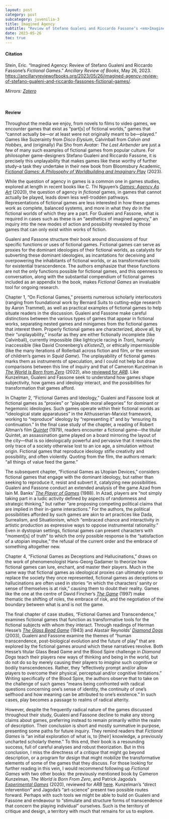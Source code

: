 ```yaml
---
layout: post
category: post
subcategory: juvenilia-3
title: Imagined Agency
subtitle: "Review of Stefano Gualeni and Riccardo Fassone’s <em>Imagined Agency: A Philosophy of Worldbuilding and Imaginary Play</em>"
date: 2023-05-26
toc: true
---
```


#### Citation

Stein, Eric. “Imagined Agency: Review of Stefano Gualeni and Riccardo Fassone’s *Fictional Games*.” *Ancillary Review of Books*, May 26, 2023. <https://ancillaryreviewofbooks.org/2023/05/26/imagined-agency-review-of-stefano-gualeni-and-riccardo-fassones-fictional-games/>.

*Mirrors: [Zotero](https://www.zotero.org/steinea#7IXN3DGW)*

<br>


#### Review

Throughout the media we enjoy, from novels to films to video games, we encounter games that exist as “part[s] of fictional worlds,” games that “cannot actually be—or at least were not originally meant to be—played.” Games like Suzerainty from *Disco Elysium*, Calvinball from *Calvin and Hobbes*, and (originally) Pai Sho from *Avatar: The Last Airbender* are just a few of many such examples of fictional games from popular culture. For philosopher game-designers Stefano Gualeni and Riccardo Fassone, it is precisely this unplayability that makes games like these worthy of further study–a task they undertake in their new book from Bloomsbury Academic, [*Fictional Games: A Philosophy of Worldbuilding and Imaginary Play*](https://bookshop.org/a/79715/9781350277083) (2023).

While the question of agency in games is a common one in games studies, explored at length in recent books like C. Thi Nguyen’s [*Games: Agency As Art*](https://bookshop.org/a/79715/9780190052089) (2020), the question of agency in *fictional* games, in games that cannot actually be played, leads down less well-trodden pathways. Representations of fictional games are less interested in how these games work as complete, balanced systems, and more in what they *do* in the fictional worlds of which they are a part. For Gualeni and Fassone, what is required in cases such as these is an “aesthetics of imagined agency,” an inquiry into the new modes of action and possibility revealed by those games that can only exist within works of fiction.

Gualeni and Fassone structure their book around discussions of four specific functions or uses of fictional games. Fictional games can serve as proxies for the dominant ideologies of their fictional worlds, as catalysts for subverting these dominant ideologies, as incantations for deceiving and overpowering the inhabitants of fictional worlds, or as transformative tools for existential transcendence. The authors emphasize that these functions are not the only functions possible for fictional games, and this openness to conversation, along with the substantial compendium of fictional games included as an appendix to the book, makes *Fictional Games* an invaluable tool for ongoing research.

Chapter 1, “On Fictional Games,” presents numerous scholarly interlocutors (ranging from foundational work by Bernard Suits to cutting-edge research by Aaron Trammel), as well as practical examples of fictional games to help situate readers in the discussion. Gualeni and Fassone make careful distinctions between the various types of games that appear in fictional works, separating nested games and minigames from the fictional games that interest them. Properly fictional games are characterized, above all, by their “unplayability,” insofar as they are either fictionally incomplete (like Calvinball), currently impossible (like lightcycle racing in *Tron*), humanly inaccessible (like David Cronenberg’s *eXistenZ*), or ethically impermissible (like the many iterations of Rollerball across fiction and film, or the version of children’s games in *Squid Game*). The unplayability of fictional games marks them as instruments of speculation, and I could not help but draw comparisons between this line of inquiry and that of Cameron Kunzelman in [*The World Is Born from Zero*](https://bookshop.org/p/books/the-world-is-born-from-zero-cameron-kunzelman/17437364?ean=9783110718324) (2022), also [reviewed for *ARB*](https://ancillaryreviewofbooks.org/2022/09/21/mechanics-of-speculation-review-of-cameron-kunzelmans-the-world-is-born-from-zero/). Like Kunzelman, Gualeni and Fassone seek to understand how games shape subjectivity, how games and ideology interact, and the possibilities for transformation that games afford.

In Chapter 2, “Fictional Games and Ideology,” Gualeni and Fassone look at fictional games as “proxies” or “playable moral allegories” for dominant or hegemonic ideologies. Such games operate within their fictional worlds as “ideological state apparatuses” in the Althusserian-Marxist framework, working to “reproduce” ideology by “representing it” and by “ensuring its continuation.” In the final case study of the chapter, a reading of Robert Altman’s film [*Quintet*](https://www.imdb.com/title/tt0079770/) (1979), readers encounter a fictional game—the titular Quintet, an assassination game played on a board mirroring the layout of the city—that is so ideologically powerful and pervasive that it remains the only trace of a society otherwise lost to an ice age, a simulation without origin. Fictional games that reproduce ideology stifle creativity and possibility, and often violently. Quoting from the film, the authors remark: “all things of value feed the game.”

The subsequent chapter, “Fictional Games as Utopian Devices,” considers fictional games that engage with the dominant ideology, but rather than seeking to reproduce it, resist and subvert it, catalyzing new possibilities. Gualeni and Fassone conduct an extended analysis of the game Azad from Iain M. Banks’ [*The Player of Games*](https://bookshop.org/p/books/the-player-of-games-iain-m-banks/108607) (1988). In Azad, players are “not simply taking part in a ludic activity defined by aspects of randomness and strategic thinking,” but rather “are proposing competing political claims that are implied in their in-game interactions.” For the authors, the political possibilities afforded by such games are akin to art practices like Dada, Surrealism, and Situationism, which “embraced chance and interactivity in artistic production as expressive ways to oppose instrumental rationality.” Even in dystopian settings, fictional games can present characters with “moment[s] of truth” to which the only possible response is the “satisfaction of a utopian impulse,” the refusal of the current order and the embrace of something altogether new.

Chapter 4, “Fictional Games as Deceptions and Hallucinations,” draws on the work of phenomenologist Hans-Georg Gadamer to theorize how fictional games can lure, enchant, and master their players. Much in the same way that fictional games as ideological proxies can ultimately come to replace the society they once represented, fictional games as deceptions or hallucinations are often used in stories “in which the characters’ sanity or sense of themselves is at risk,” causing them to doubt their reality. Games like the one at the centre of David Fincher’s [*The Game*](https://www.imdb.com/title/tt0119174/) (1997) make thematic the shifting of roles, the embrace of risk, and the negotiation of the boundary between what is and is not the game.

The final chapter of case studies, “Fictional Games and Transcendence,” examines fictional games that function as transformative tools for the fictional subjects with whom they interact. Through readings of Herman Hesse’s [*The Glass Bead Game*](https://bookshop.org/p/books/the-glass-bead-game-magister-ludi-a-novel-hermann-hesse/12242292) (1943) and Alastair Reynolds’ [*Diamond Dogs*](https://en.wikipedia.org/wiki/Diamond_Dogs,_Turquoise_Days) (2003), Gualeni and Fassone examine the themes of “human transcendence, post-biological evolution and the future of play” that are explored by the fictional games around which these narratives revolve. Both Hesse’s titular Glass Bead Game and the Blood Spire challenge in *Diamond Dogs* teach their players new ways of thinking and being in the world, but do not do so by merely causing their players to *imagine* such cognitive or bodily transcendences. Rather, they “effectively prompt and/or allow players to overcome their physical, perceptual and/or cognitive limitations.” Writing specifically of the Blood Spire, the authors observe that to take on the challenge of such games “means being confronted with radical questions concerning one’s sense of identity, the continuity of one’s selfhood and how meaning can be attributed to one’s existence.” In such cases, play becomes a passage to realms of radical alterity.

However, despite the frequently radical nature of the games discussed throughout their study, Gualeni and Fassone decline to make any strong claims about games, preferring instead to remain primarily within the realm of description. Their conclusion is short and mostly summative in purpose, presenting some paths for future inquiry. They remind readers that *Fictional Games* is “an initial exploration of what is, to [their] knowledge, a previously uncharted scholarly theme.” To this end, their book is a resounding success, full of careful analyses and robust theorization. But in this conclusion, I miss the directness of a *critique* that might go beyond description, or a program for *design* that might mobilize the transformative elements of some of the games that they discuss. For those looking for further reading in this vein, I would recommend following up *Fictional Games* with two other books: the previously mentioned book by Cameron Kunzelman, *The World is Born From Zero*, and Patrick Jagoda’s [*Experimental Games*](https://press.uchicago.edu/ucp/books/book/chicago/E/bo38460558.html) (2020), reviewed for *ARB* [here](https://ancillaryreviewofbooks.org/2021/03/11/joyful-study-review-of-experimental-games-critique-play-and-design-in-the-age-of-gamification-by-patrick-jagoda/). Kunzelman’s “direct intervention” and Jagoda’s “art-science” present two possible routes forward. Perhaps with such tools we might be able to build on Gualeni and Fassone and endeavour to “stimulate and structure forms of transcendence that concern the playing individual” ourselves. Such is the territory of critique and design, a territory with much that remains for us to explore.
